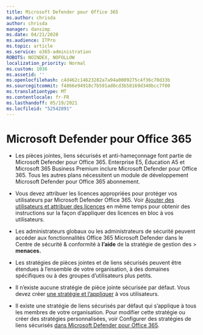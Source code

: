 ```yaml
---
title: Microsoft Defender pour Office 365
ms.author: chrisda
author: chrisda
manager: dansimp
ms.date: 04/21/2020
ms.audience: ITPro
ms.topic: article
ms.service: o365-administration
ROBOTS: NOINDEX, NOFOLLOW
localization_priority: Normal
ms.custom: 1036
ms.assetid: ''
ms.openlocfilehash: c4d462c14623282a7a94a0009275c4f36c70d33b
ms.sourcegitcommit: f4866e94918c7b591ad0cd3b58169d340bcc7f00
ms.translationtype: MT
ms.contentlocale: fr-FR
ms.lasthandoff: 05/19/2021
ms.locfileid: "52542891"
---
```

# <a name="microsoft-defender-for-office-365"></a>Microsoft Defender pour Office 365

- Les pièces jointes, liens sécurisés et anti-hameçonnage font partie de Microsoft Defender pour Office 365. Enterprise E5, Éducation A5 et Microsoft 365 Business Premium inclure Microsoft Defender pour Office 365. Tous les autres plans nécessitent un module de développement Microsoft Defender pour Office 365 abonnement.

- Vous devez attribuer les licences appropriées pour protéger vos utilisateurs par Microsoft Defender Office 365. Voir [Ajouter des utilisateurs et attribuer des licences](/microsoft-365/admin/add-users/add-users) en même temps pour obtenir des instructions sur la façon d’appliquer des licences en bloc à vos utilisateurs.

- Les administrateurs globaux ou les administrateurs de sécurité peuvent accéder aux fonctionnalités Office 365 Microsoft Defender dans le Centre de sécurité & conformité à **l’aide** de la stratégie de gestion des \> **menaces.**

- Les stratégies de pièces jointes et de liens sécurisés peuvent être étendues à l’ensemble de votre organisation, à des domaines spécifiques ou à des groupes d’utilisateurs plus petits.

- Il n’existe aucune stratégie de pièce jointe sécurisée par défaut. Vous devez créer [une stratégie et l’appliquer](/microsoft-365/security/office-365-security/set-up-atp-safe-attachments-policies) à vos utilisateurs.

- Il existe une stratégie de liens sécurisés par défaut qui s’applique à tous les membres de votre organisation. Pour modifier cette stratégie ou créer des stratégies personnalisées, voir Configurer des stratégies de liens sécurisés [dans Microsoft Defender pour Office 365](/microsoft-365/security/office-365-security/set-up-atp-safe-links-policies).
